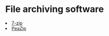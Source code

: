 # **File archiving software**
<li><a href "https://www.7-zip.org/">7-zip</a></li>
<li><a href "https://peazip.github.io/">PeaZip</a></li>

